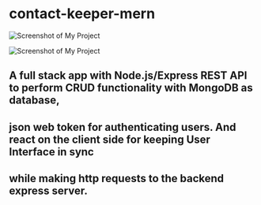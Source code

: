 # contact-keeper-mern
![Screenshot of My Project](https://user-images.githubusercontent.com/118924589/254868337-80578cfd-bc00-4d6b-a001-7d6474796b18.png)

![Screenshot of My Project](https://user-images.githubusercontent.com/118924589/254868418-3f34a670-024e-4460-a6df-1b3b462964e7.png)

##  A full stack app with Node.js/Express REST API to perform CRUD functionality with MongoDB as database, 
## json web token  for authenticating users. And react on the client side for keeping User Interface in sync 
## while making http requests to the backend  express server. 
